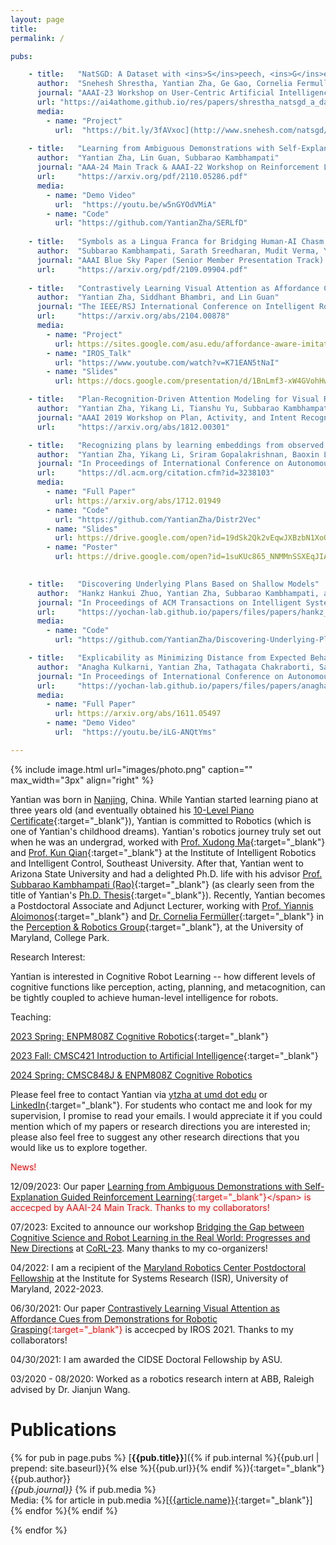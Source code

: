 ```yaml
---
layout: page
title:
permalink: /

pubs:

    - title:   "NatSGD: A Dataset with <ins>S</ins>peech, <ins>G</ins>estures, and <ins>D</ins>emonstrations for Robot Learning in <ins>Nat</ins>ural Human-Robot Interaction"
      author:  "Snehesh Shrestha, Yantian Zha, Ge Gao, Cornelia Fermuller, and Yiannis Aloimonos"
      journal: "AAAI-23 Workshop on User-Centric Artificial Intelligence for Assistance in At-Home Tasks."
      url: "https://ai4athome.github.io/res/papers/shrestha_natsgd_a_dataset.pdf"
      media:
        - name: "Project"
          url:  "https://bit.ly/3fAVxoc](http://www.snehesh.com/natsgd/"
  
    - title:   "Learning from Ambiguous Demonstrations with Self-Explanation Guided Reinforcement Learning"
      author:  "Yantian Zha, Lin Guan, Subbarao Kambhampati"
      journal: "AAA-24 Main Track & AAAI-22 Workshop on Reinforcement Learning in Games 2022."
      url:     "https://arxiv.org/pdf/2110.05286.pdf"
      media:
        - name: "Demo Video"
          url:  "https://youtu.be/w5nGYOdVMiA"
        - name: "Code"
          url: "https://github.com/YantianZha/SERLfD"
      
    - title:   "Symbols as a Lingua Franca for Bridging Human-AI Chasm for Explainable and Advisable AI Systems"
      author:  "Subbarao Kambhampati, Sarath Sreedharan, Mudit Verma, Yantian Zha, Lin Guan"
      journal: "AAAI Blue Sky Paper (Senior Member Presentation Track) 2022."
      url:     "https://arxiv.org/pdf/2109.09904.pdf"
      
    - title:   "Contrastively Learning Visual Attention as Affordance Cues from Demonstrations for Robotic Grasping"
      author:  "Yantian Zha, Siddhant Bhambri, and Lin Guan"
      journal: "The IEEE/RSJ International Conference on Intelligent Robots and Systems (IROS) 2021."
      url:     "https://arxiv.org/abs/2104.00878"
      media:
        - name: "Project"
          url: https://sites.google.com/asu.edu/affordance-aware-imitation/project
        - name: "IROS_Talk"
          url: "https://www.youtube.com/watch?v=K71EAN5tNaI"
        - name: "Slides"
          url: https://docs.google.com/presentation/d/1BnLmf3-xW4GVohHwTTYLx0U0DUXFdZw5/edit?usp=sharing&ouid=113539223350183339196&rtpof=true&sd=true

    - title:   "Plan-Recognition-Driven Attention Modeling for Visual Recognition"
      author:  "Yantian Zha, Yikang Li, Tianshu Yu, Subbarao Kambhampati and Baoxin Li"
      journal: "AAAI 2019 Workshop on Plan, Activity, and Intent Recognition (PAIR)."
      url:     "https://arxiv.org/abs/1812.00301"

    - title:   "Recognizing plans by learning embeddings from observed action distributions"
      author:  "Yantian Zha, Yikang Li, Sriram Gopalakrishnan, Baoxin Li, and Subbarao Kambhampati"
      journal: "In Proceedings of International Conference on Autonomous Agents and Multiagent Systems (AAMAS) 2018."
      url:     "https://dl.acm.org/citation.cfm?id=3238103"
      media:
        - name: "Full Paper"
          url: https://arxiv.org/abs/1712.01949
        - name: "Code"
          url: "https://github.com/YantianZha/Distr2Vec"
        - name: "Slides"
          url: https://drive.google.com/open?id=19dSk2Qk2vEqwJXBzbN1XoQJIa-YdMGdY
        - name: "Poster"
          url: https://drive.google.com/open?id=1suKUc865_NNMMnSSXEqJIA7gmjAKlOb2

  
    - title:   "Discovering Underlying Plans Based on Shallow Models"
      author:  "Hankz Hankui Zhuo, Yantian Zha, Subbarao Kambhampati, and Xin Tian"
      journal: "In Proceedings of ACM Transactions on Intelligent Systems and Technology (ACM-TIST) 2019."
      url:     "https://yochan-lab.github.io/papers/files/papers/hankz_tist_19.pdf"
      media:
        - name: "Code"
          url: "https://github.com/YantianZha/Discovering-Underlying-Plans-Based-on-Shallow-Models"

    - title:   "Explicability as Minimizing Distance from Expected Behavior"
      author:  "Anagha Kulkarni, Yantian Zha, Tathagata Chakraborti, Satya Gautam Vadlamudi, Yu Zhang and Subbarao Kambhampati"
      journal: "In Proceedings of International Conference on Autonomous Agents and Multiagent Systems (AAMAS) 2019."
      url:     "https://yochan-lab.github.io/papers/files/papers/anagha-aamas-2019.pdf"
      media:
        - name: "Full Paper"
          url: https://arxiv.org/abs/1611.05497
        - name: "Demo Video"
          url:  "https://youtu.be/iLG-ANQtYms"

---
```


{% include image.html url="images/photo.png" caption="" max_width="3px" align="right" %}

Yantian was born in [Nanjing](https://en.wikipedia.org/wiki/Nanjing), China. While Yantian started learning piano at three years old (and eventually obtained his [10-Level Piano Certificate](https://drive.google.com/file/d/0BzFSKJBTOGjKRExJZENGajlCVG8/view?usp=sharing&resourcekey=0-KWtW85aPuDjuFek7g6yO7w){:target="_blank"}), Yantian is committed to Robotics (which is one of Yantian's childhood dreams). Yantian's robotics journey truly set out when he was an undergrad, worked with [Prof. Xudong Ma](https://automation.seu.edu.cn/2019/0528/c24505a275234/page.htm){:target="_blank"} and [Prof. Kun Qian](https://automation.seu.edu.cn/2019/0528/c24504a275190/page.htm){:target="_blank"} at the Institute of Intelligent Robotics and Intelligent Control, Southeast University. After that, Yantian went to Arizona State University and had a delighted Ph.D. life with his advisor [Prof. Subbarao Kambhampati (Rao)](http://rakaposhi.eas.asu.edu/){:target="_blank"} (as clearly seen from the title of Yantian's [Ph.D. Thesis](https://yantianzha.github.io/yantianthesis.github.io/){:target="_blank"}). Recently, Yantian becomes a Postdoctoral Associate and Adjunct Lecturer, working with [Prof. Yiannis Aloimonos](http://users.umiacs.umd.edu/~yiannis/){:target="_blank"} and [Dr. Cornelia Fermüller](https://isr.umd.edu/clark/faculty/1168/Cornelia-Ferm%C3%BCller){:target="_blank"} in the [Perception & Robotics Group](http://prg.cs.umd.edu/){:target="_blank"}, at the University of Maryland, College Park.

Research Interest:

Yantian is interested in Cognitive Robot Learning -- how different levels of cognitive functions like perception, acting, planning, and metacognition, can be tightly coupled to achieve human-level intelligence for robots.

Teaching:

[2023 Spring: ENPM808Z Cognitive Robotics](https://docs.google.com/document/d/1RfCNIVXaBYseH8Emi6-MqRROzQ9chSlO1hnIwO-QP4s/edit?usp=sharing){:target="_blank"}

[2023 Fall: CMSC421 Introduction to Artificial Intelligence](https://docs.google.com/document/d/16qWFxya8yX7eqli0KFXa5lACFgTqGPfBPaSzh9uzTh4/edit?usp=sharing){:target="_blank"}

[2024 Spring: CMSC848J & ENPM808Z Cognitive Robotics]()

Please feel free to contact Yantian via [ytzha at umd dot edu](mailto:ytzha@umd.edu) or [LinkedIn](https://www.linkedin.com/in/ytzha){:target="_blank"}. For students who contact me and look for my supervision, I promise to read your emails. I would appreciate it if you could mention which of my papers or research directions you are interested in; please also feel free to suggest any other research directions that you would like us to explore together.

<span style="color:red">News!</span>

12/09/2023: Our paper <span style="color:red">[Learning from Ambiguous Demonstrations with Self-Explanation Guided Reinforcement Learning]([https://arxiv.org/abs/2104.00878](https://drive.google.com/file/d/1WdI10Rg3jWXfKpos8nqHh7qjJmU0ALOi/view)){:target="_blank"}</span> is accecped by AAAI-24 Main Track. Thanks to my collaborators!

07/2023: Excited to announce our workshop [Bridging the Gap between Cognitive Science and Robot Learning in the Real World: Progresses and New Directions](https://yantianzha.github.io/crl.github.io/) at [CoRL-23](https://www.corl2023.org/). Many thanks to my co-organizers!

04/2022: I am a recipient of the [Maryland Robotics Center Postdoctoral Fellowship](https://robotics.umd.edu/education/postdoctoral-fellowship-program-0) at the Institute for Systems Research (ISR), University of Maryland, 2022-2023.

06/30/2021: Our paper <span style="color:red">[Contrastively Learning Visual Attention as Affordance Cues from Demonstrations for Robotic Grasping](https://arxiv.org/abs/2104.00878){:target="_blank"}</span> is accecped by IROS 2021. Thanks to my collaborators!

04/30/2021: I am awarded the CIDSE Doctoral Fellowship by ASU.  

03/2020 - 08/2020: Worked as a robotics research intern at ABB, Raleigh advised by Dr. Jianjun Wang.

# <a name="publications"></a>Publications 

{% for pub in page.pubs %}
[**{{pub.title}}**]({% if pub.internal %}{{pub.url | prepend: site.baseurl}}{% else %}{{pub.url}}{% endif %}){:target="_blank"}<br />
{{pub.author}}<br />
*{{pub.journal}}*
{% if pub.media %}<br />Media: {% for article in pub.media %}[[{{article.name}}]({{article.url}}){:target="_blank"}] {% endfor %}{% endif %}

{% endfor %}
